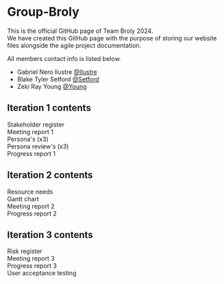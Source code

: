 # Group-Broly

This is the official GitHub page of Team Broly 2024. <br />
We have created this GitHub page with the purpose of storing our website files alongside the agile project documentation. 

All members contact info is listed below.
* Gabriel Nero Ilustre
[@Ilustre](https://twitter.com/dompizzie)
* Blake Tyler Setford
[@Setford](https://twitter.com/dompizzie)
* Zeki Ray Young
[@Young](https://twitter.com/dompizzie)

## Iteration 1 contents

Stakeholder register <br />
Meeting report 1 <br />
Persona's (x3) <br />
Persona review's (x3) <br />
Progress report 1

## Iteration 2 contents

Resource needs <br />
Gantt chart <br />
Meeting report 2 <br />
Progress report 2 

## Iteration 3 contents

Risk register <br />
Meeting report 3 <br />
Progress report 3 <br />
User acceptance testing 
